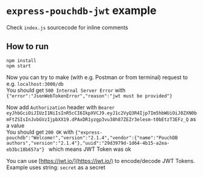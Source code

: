 # `express-pouchdb-jwt` example

Check `index.js` sourcecode for inline comments
  
## How to run 
  
```
npm install
npm start
```  

Now you can try to make (with e.g. Postman or from terminal) request to e.g. `localhost:3000/db`  
You should get `500 Internal Server Error` with `{"error":"JsonWebTokenError","reason":"jwt must be provided"}`  

Now add `Authorization` header with `Bearer eyJhbGciOiJIUzI1NiIsInR5cCI6IkpXVCJ9.eyJ1c2VyQ3R4Ijp7Im5hbWUiOiJ0ZXN0bmFtZSIsInJvbGVzIjpbXX19.dPAxDR1yzgp3vu38h87ZEZr3elesm-t0bEtzT3EFz_Q` as a value  
You should get `200 OK` with `{"express-pouchdb":"Welcome!","version":"2.1.4","vendor":{"name":"PouchDB authors","version":"2.1.4"},"uuid":"29d3979d-1d64-4b15-a2ea-eb3bc18b657a"}
` which means JWT Token was ok    

You can use [https://jwt.io/](https://jwt.io/) to encode/decode JWT Tokens.  
Example uses string: `secret` as a secret  

